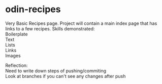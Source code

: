 # odin-recipes

Very Basic Recipes page.
Project will contain a main index page that has links to a few recipes.
Skills demonstrated:<br>
  Boilerplate<br>
  Text<br>
  Lists<br>
  Links<br>
  Images<br>

Reflection:<br>
  Need to write down steps of pushing/commiting<br>
  Look at  branches if you can't see any changes after push

